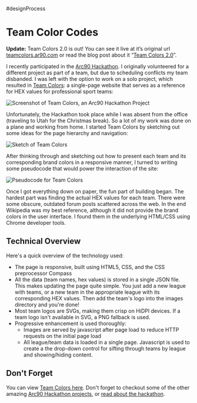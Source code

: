 #designProcess

# Team Color Codes

**Update:** Team Colors 2.0 is out! You can see it live at it’s original url [teamcolors.ar90.com](http://teamcolors.arc90.com/) or read the blog post about it “[Team Colors 2.0](/2015/team-colors-2-0)”.

I recently participated in the [Arc90 Hackathon](http://lab.arc90.com/hackathon/2012/). I originally volunteered for a different project as part of a team, but due to scheduling conflicts my team disbanded. I was left with the option to work on a solo project, which resulted in [Team Colors](http://teamcolors.arc90.com/): a single-page website that serves as a reference for HEX values for professional sport teams:

![Screenshot of Team Colors, an Arc90 Hackathon Project](https://cdn.jim-nielsen.com/blog/2013/team-colors.png)

Unfortunately, the Hackathon took place while I was absent from the office (traveling to Utah for the Christmas break). So a lot of my work was done on a plane and working from home. I started Team Colors by sketching out some ideas for the page hierarchy and navigation:

![Sketch of Team Colors](https://cdn.jim-nielsen.com/blog/2013/team-colors-sketch.jpg)

After thinking through and sketching out how to present each team and its corresponding brand colors in a responsive manner, I turned to writing some pseudocode that would power the interaction of the site:

![Pseudocode for Team Colors](https://cdn.jim-nielsen.com/blog/2013/team-colors-code.jpg)

Once I got everything down on paper, the fun part of building began. The hardest part was  finding the actual HEX values for each team. There were some obscure, outdated forum posts scattered across the web. In the end Wikipedia was my best reference, although it did not provide the brand colors in the user interface. I found them in the underlying HTML/CSS using Chrome developer tools.

## Technical Overview
Here's a quick overview of the technology used:

- The page is responsive, built using HTML5, CSS, and the CSS preprocessor Compass
- All the data (team names, hex values) is stored in a single JSON file. This makes updating the page quite simple. You just add a new league with teams, or a new team in the appropriate league with its corresponding HEX values. Then add the team's logo into the images directory and you're done!
- Most team logos are SVGs, making them crisp on HiDPI devices. If a team logo isn't available in SVG, a PNG fallback is used.
- Progressive enhancement is used thoroughly:
	- Images are served by javascript after page load to reduce HTTP requests on the initial page load
	- All league/team data is loaded in a single page. Javascript is used to create a the drop-down control for sifting through teams by league and showing/hiding content.

## Don't Forget
You can view [Team Colors here](http://teamcolors.arc90.com/). Don't forget to checkout some of the other amazing [Arc90 Hackathon projects](http://lab.arc90.com/hackathon/2012/), or [read about the hackathon](http://blog.arc90.com/2013/01/24/the-first-arc90-hackathon/).
